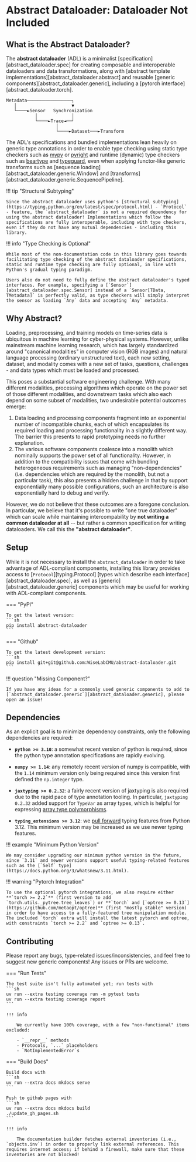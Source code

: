 # Abstract Dataloader: Dataloader Not Included

## What is the Abstract Dataloader?

The **abstract dataloader** (ADL) is a minimalist [specification][abstract_dataloader.spec] for creating composable and interoperable dataloaders and data transformations, along with [abstract template implementations][abstract_dataloader.abstract] and reusable [generic components][abstract_dataloader.generic], including a [pytorch interface][abstract_dataloader.torch].

```
Metadata─────────────────┐
   │                     ▼
   └────►Sensor   Synchronization
           │             │
           └────►Trace◄──┘
                   │
                   └────►Dataset───►Transform
```

The ADL's specifications and bundled implementations lean heavily on generic type annotations in order to enable type checking using static type checkers such as [mypy](https://mypy-lang.org/) or [pyright](https://microsoft.github.io/pyright/) and runtime (dynamic) type checkers such as [beartype](https://github.com/beartype/beartype) and [typeguard](https://github.com/agronholm/typeguard), even when applying functor-like generic transforms such as [sequence loading][abstract_dataloader.generic.Window] and [transforms][abstract_dataloader.generic.SequencePipeline].

!!! tip "Structural Subtyping"

    Since the abstract dataloader uses python's [structural subtyping](https://typing.python.org/en/latest/spec/protocol.html) - `Protocol` - feature, the `abstract_dataloader` is not a required dependency for using the abstract dataloader! Implementations which follow the specifications are fully interoperable, including with type checkers, even if they do not have any mutual dependencies - including this library.

!!! info "Type Checking is Optional"

    While most of the non-documentation code in this library goes towards facilitating type checking of the abstract dataloader specifications, static and runtime type checking are fully optional, in line with Python's gradual typing paradigm.

    Users also do not need to fully define the abstract dataloader's typed interfaces. For example, specifying a [`Sensor`][abstract_dataloader.spec.Sensor] instead of a `Sensor[TData, TMetadata]` is perfectly valid, as type checkers will simply interpret the sensor as loading `Any` data and accepting `Any` metadata.

## Why Abstract?

Loading, preprocessing, and training models on time-series data is ubiquitous in machine learning for cyber-physical systems. However, unlike mainstream machine learning research, which has largely standardized around "canonical modalities" in computer vision (RGB images) and natural language processing (ordinary unstructured text), each new setting, dataset, and modality comes with a new set of tasks, questions, challenges - and data types which must be loaded and processed.

This poses a substantial software engineering challenge. With many different modalities, processing algorithms which operate on the power set of those different modalities, and downstream tasks which also each depend on some subset of modalities, two undesirable potential outcomes emerge:

1.  Data loading and processing components fragment into an exponential number of incompatible chunks, each of which encapsulates its required loading and processing functionality in a slightly different way. The barrier this presents to rapid prototyping needs no further explanation.
2.  The various software components coalesce into a monolith which nominally supports the power set of all functionality. However, in addition to the compatibility issues that come with bundling heterogeneous requirements such as managing "non-dependencies" (i.e. dependencies which are required by the monolith, but not a particular task), this also presents a hidden challenge in that by support exponentially many possible configurations, such an architecture is also exponentially hard to debug and verify.

However, we do not believe that these outcomes are a foregone conclusion. In particular, we believe that it's possible to write "one true dataloader" which can scale while maintaining intercompability by **not writing a common dataloader at all** -- but rather a common specification for writing dataloaders. We call this the **"abstract dataloader"**.

## Setup

While it is not necessary to install the `abstract_dataloader` in order to take advantage of ADL-compliant components, installing this library provides access to [`Protocol`][typing.Protocol] [types which describe each interface][abstract_dataloader.spec], as well as [generic][abstract_dataloader.generic] components which may be useful for working with ADL-compliant components.

=== "PyPI"

    To get the latest version:
    ```sh
    pip install abstract-dataloader
    ```

=== "Github"

    To get the latest development version:
    ```sh
    pip install git+git@github.com:WiseLabCMU/abstract-dataloader.git
    ```

!!! question "Missing Component?"

    If you have any ideas for a commonly used generic components to add to [`abstract_dataloader.generic`][abstract_dataloader.generic], please open an issue!

## Dependencies

As an explicit goal is to minimize dependency constraints, only the following dependencies are required:

- **`python >= 3.10`**: a somewhat recent version of python is required, since the python type annotation specifications are rapidly evolving. 

- **`numpy >= 1.14`**: any remotely recent version of numpy is compatible, with the `1.14` minimum version only being required since this version first defined the `np.integer` type.

- **`jaxtyping >= 0.2.32`**: a fairly recent version of jaxtyping is also required due to the rapid pace of type annotation tooling. In particular, `jaxtyping 0.2.32` added support for `TypeVar` as array types, which is helpful for expressing [array type polymorphisms](https://github.com/patrick-kidger/jaxtyping/releases/tag/v0.2.32).

- **`typing_extensions >= 3.12`**: we [pull forward](https://typing-extensions.readthedocs.io/en/latest/) typing features from Python 3.12. This minimum version may be increased as we use newer typing features.

!!! example "Minimum Python Version"

    We may consider upgrading our minimum python version in the future, since `3.11` and newer versions support useful typing-related features such as the [`Self` type](https://docs.python.org/3/whatsnew/3.11.html).

!!! warning "Pytorch Integration"

    To use the optional pytorch integrations, we also require either **`torch >= 2.2`** (first version to add `torch.utils._pytree.tree_leaves`) or **`torch` and [`optree >= 0.13`](https://github.com/metaopt/optree)** (first "mostly stable" version) in order to have access to a fully-featured tree manipulation module. The included `torch` extra will install the latest pytorch and optree, with constraints `torch >= 2.2` and `optree >= 0.13`.

## Contributing

Please report any bugs, type-related issues/inconsistencies, and feel free to suggest new generic components! Any issues or PRs are welcome.

=== "Run Tests"

    The test suite isn't fully automated yet; run tests with
    ```sh
    uv run --extra testing coverage run -m pytest tests
    uv run --extra testing coverage report
    ```

    !!! info

        We currently have 100% coverage, with a few "non-functional" items excluded:

        - `__repr__` methods
        - Protocols, `...` placeholders
        - `NotImplementedError`s

=== "Build Docs"

    Build docs with
    ```sh
    uv run --extra docs mkdocs serve
    ```

    Push to github pages with
    ```sh
    uv run --extra docs mkdocs build
    ./update_gh_pages.sh
    ```

    !!! info

        The documentation builder fetches external inventories (i.e., `objects.inv`) in order to properly link external references. This requires internet access; if behind a firewall, make sure that these inventories are not blocked!
